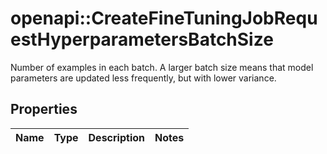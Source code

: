 # openapi::CreateFineTuningJobRequestHyperparametersBatchSize

Number of examples in each batch. A larger batch size means that model parameters are updated less frequently, but with lower variance. 

## Properties
Name | Type | Description | Notes
------------ | ------------- | ------------- | -------------


